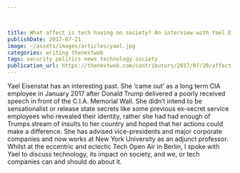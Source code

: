 ```yaml
---



title: What affect is tech having on society? An interview with Yael Eisenstat
publishDate: 2017-07-21
image: ~/assets/images/articles/yael.jpg
categories: writing thenextweb
tags: security politics news technology society
publication_url: https://thenextweb.com/contributors/2017/07/20/affect-tech-society-interview-yael-eisenstat/#.tnw_XBsuxwMl
---
```


Yael Eisenstat has an interesting past. She ‘came out’ as a long term CIA employee in January 2017 after Donald Trump delivered a poorly received speech in front of the C.I.A. Memorial Wall. She didn’t intend to be sensationalist or release state secrets like some previous ex-secret service employees who revealed their identity, rather she had had enough of Trumps stream of insults to her country and hoped that her actions could make a difference. She has advised vice-presidents and major corporate companies and now works at New York University as an adjunct professor. Whilst at the eccentric and eclectic Tech Open Air in Berlin, I spoke with Yael to discuss technology, its impact on society, and we, or tech companies can and should do about it.
